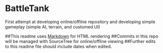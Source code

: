 # BattleTank
First attempt at developing online/offline repository and developing simple gameplay (simple AI, terrain, and customed UI)

##This readme uses [Markdown](https://daringfireball.net/projects/markdown/syntax) for HTML rendering 
##Commits in this repo will be managed with SourceTree for online/offline viewing
##Further edits to this readme file should include dates when edited. 

